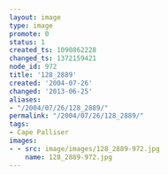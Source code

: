 ```yaml
---
layout: image
type: image
promote: 0
status: 1
created_ts: 1090862228
changed_ts: 1372159421
node_id: 972
title: '128_2889'
created: '2004-07-26'
changed: '2013-06-25'
aliases:
- "/2004/07/26/128_2889/"
permalink: "/2004/07/26/128_2889/"
tags:
- Cape Palliser
images:
- - src: image/images/128_2889-972.jpg
    name: 128_2889-972.jpg
---
```



